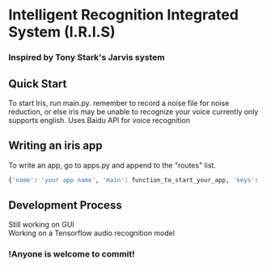 # Intelligent Recognition Integrated System (I.R.I.S)
### Inspired by Tony Stark's Jarvis system

## Quick Start
To start Iris, run main.py.
remember to record a noise file for noise reduction, or else iris may be unable to recognize your voice
currently only supports english.
Uses Baidu API for voice recognition
## Writing an iris app
To write an app, go to apps.py and append to the "routes" list.
``` python
{'name': 'your app name', 'main': function_to_start_your_app, 'keys': [a list of key words that will activate your app]},
```
## Development Process
Still working on GUI  
Working on a Tensorflow audio recognition model  
### !Anyone is welcome to commit!
